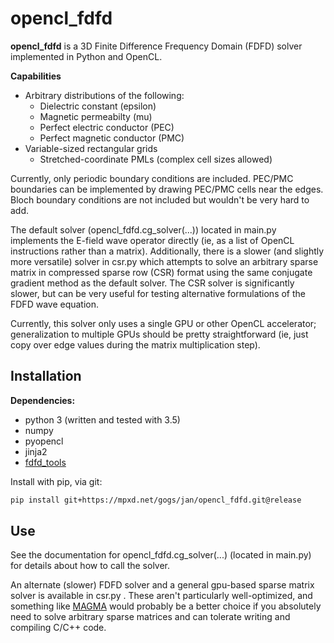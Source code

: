 # opencl_fdfd

**opencl_fdfd** is a 3D Finite Difference Frequency Domain (FDFD)
solver implemented in Python and OpenCL.
  
**Capabilities**
* Arbitrary distributions of the following:
    * Dielectric constant (epsilon)
    * Magnetic permeabilty (mu)
    * Perfect electric conductor (PEC)
    * Perfect magnetic conductor (PMC)
* Variable-sized rectangular grids
    * Stretched-coordinate PMLs (complex cell sizes allowed)

Currently, only periodic boundary conditions are included.
PEC/PMC boundaries can be implemented by drawing PEC/PMC cells near the edges.
Bloch boundary conditions are not included but wouldn't be very hard to add.

The default solver (opencl_fdfd.cg_solver(...)) located in main.py implements
the E-field wave operator directly (ie, as a list of OpenCL instructions
rather than a matrix). Additionally, there is a slower (and slightly more
versatile) solver in csr.py which attempts to solve an arbitrary sparse
matrix in compressed sparse row (CSR) format using the same conjugate gradient
method as the default solver. The CSR solver is significantly slower, but can
be very useful for testing alternative formulations of the FDFD wave equation.

Currently, this solver only uses a single GPU or other OpenCL accelerator;
generalization to multiple GPUs should be pretty straightforward
(ie, just copy over edge values during the matrix multiplication step).


## Installation

**Dependencies:**
* python 3 (written and tested with 3.5) 
* numpy
* pyopencl
* jinja2
* [fdfd_tools](https://mpxd.net/gogs/jan/fdfd_tools)


Install with pip, via git:
```bash
pip install git+https://mpxd.net/gogs/jan/opencl_fdfd.git@release
```


## Use

See the documentation for opencl_fdfd.cg_solver(...)
(located in main.py) for details about how to call the solver.
 
An alternate (slower) FDFD solver and a general gpu-based sparse matrix
solver is available in csr.py . These aren't particularly well-optimized,
and something like [MAGMA](http://icl.cs.utk.edu/magma/index.html) would
probably be a better choice if you absolutely need to solve arbitrary
sparse matrices and can tolerate writing and compiling C/C++ code.
